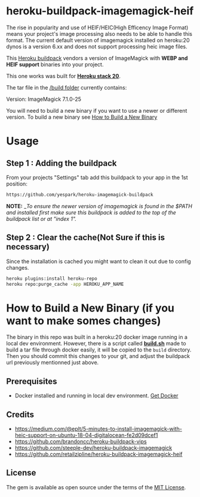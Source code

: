 # heroku-buildpack-imagemagick-heif

The rise in popularity and use of HEIF/HEIC(High Efficency Image Format) means your project's image processing also needs to be able to handle this format.
The current default version of imagemagick installed on heroku:20 dynos is a version 6.xx and does not support processing heic image files.

This [Heroku buildpack](https://devcenter.heroku.com/articles/buildpacks) vendors a version of ImageMagick with **WEBP and HEIF support** binaries into your project.

This one works was built for [**Heroku stack 20**](https://devcenter.heroku.com/articles/stack).

The tar file in the [/build folder](./build) currently contains:

Version: ImageMagick 7.1.0-25

You will need to build a new binary if you want to use a newer or different version. To build a new binary see [How to Build a New Binary](#how-to-build-a-new-binary)

# Usage

## Step 1 : Adding the buildpack

From your projects "Settings" tab add this buildpack to your app in the 1st position:

```bash
https://github.com/yespark/heroku-imagemagick-buildpack
```

**NOTE:** \__To ensure the newer version of imagemagick is found in the $PATH and installed first make sure this buildpack is added to the top of the buildpack list or at "index 1"._

## Step 2 : Clear the cache(**Not Sure if this is necessary**)

Since the installation is cached you might want to clean it out due to config changes.

```bash
heroku plugins:install heroku-repo
heroku repo:purge_cache -app HEROKU_APP_NAME
```

# How to Build a New Binary (if you want to make somes changes)

The binary in this repo was built in a heroku:20 docker image running in a local dev environment.
However, there is a script called [**build.sh**](./build.sh) made to build a tar file through docker easily, it will be copied to the `build` directory. Then you should commit this changes to your git, and adjust the buildpack url previously mentionned just above.

## Prerequisites

- Docker installed and running in local dev environment. [Get Docker](https://docs.docker.com/get-docker/)

## Credits

- https://medium.com/@eplt/5-minutes-to-install-imagemagick-with-heic-support-on-ubuntu-18-04-digitalocean-fe2d09dcef1
- https://github.com/brandoncc/heroku-buildpack-vips
- https://github.com/steeple-dev/heroku-buildpack-imagemagick
- https://github.com/retailzipline/heroku-buildpack-imagemagick-heif

## License

The gem is available as open source under the terms of the [MIT License](https://github.com/yespark/heroku-imagemagick-buildpack/blob/master/LICENSE).
